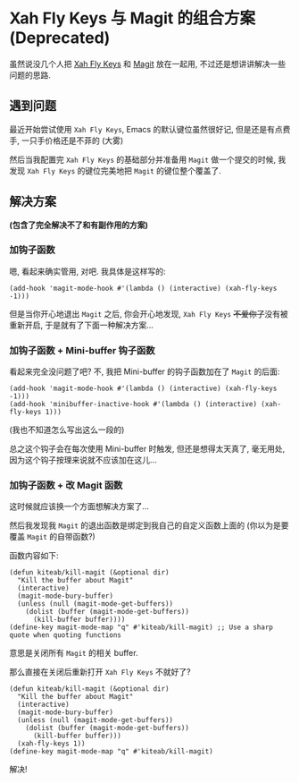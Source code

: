 # Xah Fly Keys 与 Magit 的组合方案 (Deprecated)


虽然说没几个人把 [Xah Fly Keys](https://github.com/xahlee/xah-fly-keys) 和 [Magit](https://github.com/magit/magit) 放在一起用, 不过还是想讲讲解决一些问题的思路.

<!--more-->

## 遇到问题

最近开始尝试使用 `Xah Fly Keys`, Emacs 的默认键位虽然很好记, 但是还是有点费手, 一只手价格还是不菲的 (大雾)

然后当我配置完 `Xah Fly Keys` 的基础部分并准备用 `Magit` 做一个提交的时候, 我发现 `Xah Fly Keys` 的键位完美地把 `Magit` 的键位整个覆盖了.

## 解决方案

**(包含了完全解决不了和有副作用的方案)**

### 加钩子函数

嗯, 看起来确实管用, 对吧. 我具体是这样写的:

```emacs-lisp
(add-hook 'magit-mode-hook #'(lambda () (interactive) (xah-fly-keys -1)))
```

但是当你开心地退出 `Magit` 之后, 你会开心地发现, `Xah Fly Keys` ~~不爱你了~~没有被重新开启, 于是就有了下面一种解决方案...

### 加钩子函数 + Mini-buffer 钩子函数

看起来完全没问题了吧? 不, 我把 Mini-buffer 的钩子函数加在了 `Magit` 的后面:

```emacs-lisp
(add-hook 'magit-mode-hook #'(lambda () (interactive) (xah-fly-keys -1)))
(add-hook 'minibuffer-inactive-hook #'(lambda () (interactive) (xah-fly-keys 1)))
```

(我也不知道怎么写出这么一段的)

总之这个钩子会在每次使用 Mini-buffer 时触发, 但还是想得太天真了, 毫无用处, 因为这个钩子按理来说就不应该加在这儿...

### 加钩子函数 + 改 Magit 函数

这时候就应该换一个方面想解决方案了...

然后我发现我 `Magit` 的退出函数是绑定到我自己的自定义函数上面的 (你以为是要覆盖 `Magit` 的自带函数?)

函数内容如下:

```emacs-lisp
(defun kiteab/kill-magit (&optional dir)
  "Kill the buffer about Magit"
  (interactive)
  (magit-mode-bury-buffer)
  (unless (null (magit-mode-get-buffers))
    (dolist (buffer (magit-mode-get-buffers))
      (kill-buffer buffer))))
(define-key magit-mode-map "q" #'kiteab/kill-magit) ;; Use a sharp quote when quoting functions
```

意思是关闭所有 `Magit` 的相关 buffer.

那么直接在关闭后重新打开 `Xah Fly Keys` 不就好了?

```emacs-lisp
(defun kiteab/kill-magit (&optional dir)
  "Kill the buffer about Magit"
  (interactive)
  (magit-mode-bury-buffer)
  (unless (null (magit-mode-get-buffers))
    (dolist (buffer (magit-mode-get-buffers))
      (kill-buffer buffer)))
  (xah-fly-keys 1))
(define-key magit-mode-map "q" #'kiteab/kill-magit)
```

解决!

